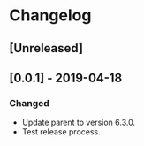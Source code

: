 # Changelog

## [Unreleased]

## [0.0.1] - 2019-04-18

### Changed

  - Update parent to version 6.3.0.
  - Test release process.
 
